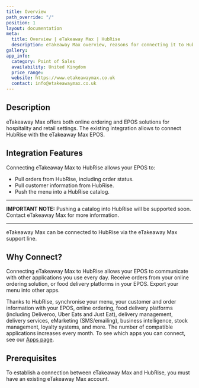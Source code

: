```yaml
---
title: Overview
path_override: "/"
position: 1
layout: documentation
meta:
  title: Overview | eTakeaway Max | HubRise
  description: eTakeaway Max overview, reasons for connecting it to HubRise and summary of integrated features. Synchronise data between your EPOS and your apps.
gallery:
app_info:
  category: Point of Sales
  availability: United Kingdom
  price_range:
  website: https://www.etakeawaymax.co.uk
  contact: info@etakeawaymax.co.uk
---
```


## Description

eTakeaway Max offers both online ordering and EPOS solutions for hospitality and retail settings. The existing integration allows to connect HubRise with the eTakeaway Max EPOS.

## Integration Features

Connecting eTakeaway Max to HubRise allows your EPOS to:

- Pull orders from HubRise, including order status.
- Pull customer information from HubRise.
- Push the menu into a HubRise catalog.

---

**IMPORTANT NOTE:** Pushing a catalog into HubRise will be supported soon. Contact eTakeaway Max for more information.

---

eTakeaway Max can be connected to HubRise via the eTakeaway Max support line.

## Why Connect?

Connecting eTakeaway Max to HubRise allows your EPOS to communicate with other applications you use every day. Receive orders from your online ordering solution, or food delivery platforms in your EPOS. Export your menu into other apps.

Thanks to HubRise, synchronise your menu, your customer and order information with your EPOS, online ordering, food delivery platforms (including Deliveroo, Uber Eats and Just Eat), delivery management, delivery services, eMarketing (SMS/emailing), business intelligence, stock management, loyalty systems, and more. The number of compatible applications increases every month. To see which apps you can connect, see our [Apps page](/apps).

## Prerequisites

To establish a connection between eTakeaway Max and HubRise, you must have an existing eTakeaway Max account.

